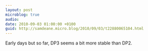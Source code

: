 ```yaml
---
layout: post
microblog: true
audio: 
date: 2010-09-03 01:00:00 +0100
guid: http://samdeane.micro.blog/2010/09/03/t22880065104.html
---
```

Early days but so far, DP3 seems a bit more stable than DP2.
